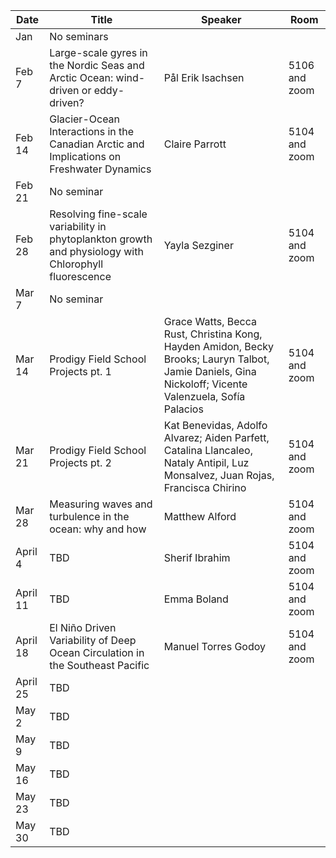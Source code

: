 Date  |  Title                                            |  Speaker                                                                                                |  Room
---------|-----------------------------------------------------|---------------------------------------------------------------------------------------------------------------------|------
Jan | No seminars | 
Feb 7 | Large-scale gyres in the Nordic Seas and Arctic Ocean: wind-driven or eddy-driven? | Pål Erik Isachsen | 5106 and zoom
Feb 14 | Glacier-Ocean Interactions in the Canadian Arctic and Implications on Freshwater Dynamics | Claire Parrott | 5104 and zoom
Feb 21 | No seminar |
Feb 28 | Resolving fine-scale variability in phytoplankton growth and physiology with Chlorophyll fluorescence | Yayla Sezginer | 5104 and zoom
Mar 7 | No seminar | 
Mar 14 | Prodigy Field School Projects pt. 1 | Grace Watts, Becca Rust, Christina Kong, Hayden Amidon, Becky Brooks; Lauryn Talbot, Jamie Daniels, Gina Nickoloff; Vicente Valenzuela, Sofía Palacios | 5104 and zoom
Mar 21 | Prodigy Field School Projects pt. 2 | Kat Benevidas, Adolfo Alvarez; Aiden Parfett, Catalina Llancaleo, Nataly Antipil, Luz Monsalvez, Juan Rojas, Francisca Chirino| 5104 and zoom
Mar 28 | Measuring waves and turbulence in the ocean: why and how | Matthew Alford | 5104 and zoom
April 4 | TBD | Sherif Ibrahim | 5104 and zoom
April 11 | TBD | Emma Boland | 5104 and zoom
April 18 | El Niño Driven Variability of Deep Ocean Circulation in the Southeast Pacific | Manuel Torres Godoy | 5104 and zoom
April 25 | TBD |
May 2 | TBD |
May 9 | TBD |
May 16 | TBD |
May 23 | TBD |
May 30 | TBD |